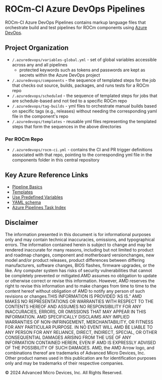 # ROCm-CI Azure DevOps Pipelines

ROCm-CI Azure DevOps Pipelines contains markup language files that orchestrate build and test pipelines for ROCm components using [Azure DevOps](https://dev.azure.com/ROCm-CI/ROCm-CI/_build).

## Project Organization

- `/.azuredevops/variables-global.yml` - set of global variables accessible across any and all pipelines
  - protected keywords such as tokens and passwords are kept as secrets within the Azure DevOps project
- `/.azuredevops/components` - the sequence of templated steps for the job that checks out source, builds, packages, and runs tests for a ROCm repo
- `/.azuredevops/scheduled` - the sequence of templated steps for jobs that are schedule-based and not tied to a specific ROCm repo
- `/.azuredevops/tag-builds` - yml files to orchestrate manual builds based on specific tags (e.g., releases) without needing the corresponding yaml file in the component's repo
- `/.azuredevops/templates` - reusable yml files representing the templated steps that form the sequences in the above directories

### Per ROCm Repo

- `/.azuredevops/rocm-ci.yml` - contains the CI and PR trigger definitions associated with that repo, pointing to the corresponding yml file in the components folder in this central repository

## Key Azure Reference Links

- [Pipeline Basics](https://learn.microsoft.com/en-us/azure/devops/pipelines/get-started/key-pipelines-concepts?view=azure-devops)
- [Templates](https://learn.microsoft.com/en-us/azure/devops/pipelines/process/templates?view=azure-devops&pivots=templates-includes)
- [Use Predefined Variables](https://learn.microsoft.com/en-us/azure/devops/pipelines/build/variables?view=azure-devops&tabs=yaml)
- [YAML schema](https://learn.microsoft.com/en-us/azure/devops/pipelines/yaml-schema/?view=azure-pipelines&viewFallbackFrom=azure-devops)
- [Azure Pipelines Task Index](https://learn.microsoft.com/en-us/azure/devops/pipelines/tasks/reference/?view=azure-pipelines)

## Disclaimer

The information presented in this document is for informational purposes only and may contain technical inaccuracies, omissions, and typographical errors. The information contained herein is subject to change and may be rendered inaccurate for many reasons, including but not limited to product and roadmap changes, component and motherboard versionchanges, new model and/or product releases, product differences between differing manufacturers, software changes, BIOS flashes, firmware upgrades, or the like. Any computer system has risks of security vulnerabilities that cannot be completely prevented or mitigated.AMD assumes no obligation to update or otherwise correct or revise this information. However, AMD reserves the right to revise this information and to make changes from time to time to the content hereof without obligation of AMD to notify any person of such revisions or changes.THIS INFORMATION IS PROVIDED ‘AS IS.” AMD MAKES NO REPRESENTATIONS OR WARRANTIES WITH RESPECT TO THE CONTENTS HEREOF AND ASSUMES NO RESPONSIBILITY FOR ANY INACCURACIES, ERRORS, OR OMISSIONS THAT MAY APPEAR IN THIS INFORMATION. AMD SPECIFICALLY DISCLAIMS ANY IMPLIED WARRANTIES OF NON-INFRINGEMENT, MERCHANTABILITY, OR FITNESS FOR ANY PARTICULAR PURPOSE. IN NO EVENT WILL AMD BE LIABLE TO ANY PERSON FOR ANY RELIANCE, DIRECT, INDIRECT, SPECIAL, OR OTHER CONSEQUENTIAL DAMAGES ARISING FROM THE USE OF ANY INFORMATION CONTAINED HEREIN, EVEN IF AMD IS EXPRESSLY ADVISED OF THE POSSIBILITY OF SUCH DAMAGES. AMD, the AMD Arrow logo, and combinations thereof are trademarks of Advanced Micro Devices, Inc. Other product names used in this publication are for identification purposes only and may be trademarks of their respective companies.

© 2024 Advanced Micro Devices, Inc. All Rights Reserved.
